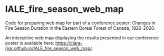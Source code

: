 # IALE_fire_season_web_map
Code for preparing web map for part of a conference poster: Changes in Fire Season Duration in the Eastern Boreal Forest of Canada, 1922-2020.

An interactive web map displaying the results presented in our conference poster is available here: https://clara-risk.github.io/IALE_fire_season_web_map/. 
